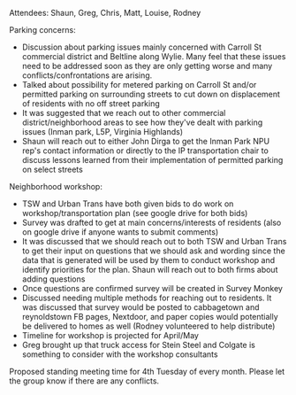 Attendees: Shaun, Greg, Chris, Matt, Louise, Rodney 


Parking concerns:

- Discussion about parking issues mainly concerned with Carroll St commercial district and Beltline along Wylie.  Many feel that these issues need to be addressed soon as they are only getting worse and many conflicts/confrontations are arising.
- Talked about possibility for metered parking on Carroll St and/or permitted parking on surrounding streets to cut down on displacement of residents with no off street parking
-  It was suggested that we reach out to other commercial district/neighborhood areas to see how they've dealt with parking issues (Inman park, L5P, Virginia Highlands)
-  Shaun will reach out to either John Dirga to get the Inman Park NPU rep's contact information or directly to the IP transportation chair to discuss lessons learned from their implementation of permitted parking on select streets


Neighborhood workshop:

- TSW and Urban Trans have both given bids to do work on workshop/transportation plan (see google drive for both bids)
- Survey was drafted to get at main concerns/interests of residents (also on google drive if anyone wants to submit comments)
- It was discussed that we should reach out to both TSW and Urban Trans to get their input on questions that we should ask and wording since the data that is generated will be used by them to conduct workshop and identify priorities for the plan.  Shaun will reach out to both firms about adding questions
- Once questions are confirmed survey will be created in Survey Monkey
- Discussed needing multiple methods for reaching out to residents.  It was discussed that survey would be posted to cabbagetown and reynoldstown FB pages, Nextdoor, and paper copies would potentially be delivered to homes as well (Rodney volunteered to help distribute)
- Timeline for workshop is projected for April/May
- Greg brought up that truck access for Stein Steel and Colgate is something to consider with the workshop consultants

Proposed standing meeting time for 4th Tuesday of every month.  Please let the group know if there are any conflicts. 

